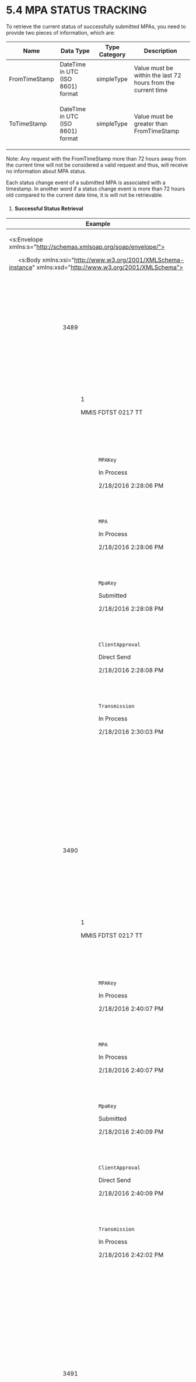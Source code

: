 # **5.4 MPA STATUS TRACKING**

To retrieve the current status of successfully submitted MPAs, you need to provide two pieces of information, which are: 

|**Name**|**Data Type**|**Type Category**|**Description**|
| - | - | - | - |
|FromTimeStamp|DateTime in UTC (ISO 8601) format|simpleType|Value must be within the last 72 hours from the current time|
|ToTimeStamp|<p>DateTime in UTC (ISO 8601) format</p><p></p>|simpleType|Value must be greater than FromTimeStamp|
Note: Any request with the FromTimeStamp more than 72 hours away from the current time will not be considered a valid request and thus, will receive no information about MPA status. 

Each status change event of a submitted MPA is associated with a timestamp. In another word if a status change event is more than 72 hours old compared to the current date time, it is will not be retrievable.  
1. #### **Successful Status Retrieval**

|Example|
| - |
|<p><s:Envelope xmlns:s="http://schemas.xmlsoap.org/soap/envelope/"></p><p>`   `<s:Body xmlns:xsi="http://www.w3.org/2001/XMLSchema-instance" xmlns:xsd="http://www.w3.org/2001/XMLSchema"></p><p>`      `<GetStatusByTimeSpanResponse xmlns="http://tempuri.org/"></p><p>`         `<GetStatusByTimeSpanResult></p><p>`            `<GetStatusByTimeSpanResult></p><p>`               `<MerchantApplicationStatus></p><p>`                  `<ASRefId>3489</ASRefId></p><p>`                  `<FDMerchantNumber/></p><p>`                  `<Status></p><p>`                     `<MerchantDetails></p><p>`                        `<NorthNumber/></p><p>`                        `<CloverID/></p><p>`                        `<LocationNumber>1</LocationNumber></p><p>`                        `<DBAName>MMIS FDTST 0217 TT</DBAName></p><p>`                        `<CardnetNumber/></p><p>`                        `<MerchantStatus></p><p>`                           `<AppStatus></p><p>`                              `<Code>MPAKey</Code></p><p>`                              `<Information>In Process</Information></p><p>`                              `<Timestamp>2/18/2016 2:28:06 PM</Timestamp></p><p>`                           `</AppStatus></p><p>`                           `<AppStatus></p><p>`                              `<Code>MPA</Code></p><p>`                              `<Information>In Process</Information></p><p>`                              `<Timestamp>2/18/2016 2:28:06 PM</Timestamp></p><p>`                           `</AppStatus></p><p>`                           `<AppStatus></p><p>`                              `<Code>MpaKey</Code></p><p>`                              `<Information>Submitted</Information></p><p>`                              `<Timestamp>2/18/2016 2:28:08 PM</Timestamp></p><p>`                           `</AppStatus></p><p>`                           `<AppStatus></p><p>`                              `<Code>ClientApproval</Code></p><p>`                              `<Information>Direct Send</Information></p><p>`                              `<Timestamp>2/18/2016 2:28:08 PM</Timestamp></p><p>`                           `</AppStatus></p><p>`                           `<AppStatus></p><p>`                              `<Code>Transmission</Code></p><p>`                              `<Information>In Process</Information></p><p>`                              `<Timestamp>2/18/2016 2:30:03 PM</Timestamp></p><p>`                           `</AppStatus></p><p>`                        `</MerchantStatus></p><p>`                        `<EquipmentDetails/></p><p>`                     `</MerchantDetails></p><p>`                  `</Status></p><p>`                  `<Errors/></p><p>`                  `<CreditOfficerComments/></p><p>`               `</MerchantApplicationStatus></p><p>`               `<MerchantApplicationStatus></p><p>`                  `<ASRefId>3490</ASRefId></p><p>`                  `<FDMerchantNumber/></p><p>`                  `<Status></p><p>`                     `<MerchantDetails></p><p>`                        `<NorthNumber/></p><p>`                        `<CloverID/></p><p>`                        `<LocationNumber>1</LocationNumber></p><p>`                        `<DBAName>MMIS FDTST 0217 TT</DBAName></p><p>`                        `<CardnetNumber/></p><p>`                        `<MerchantStatus></p><p>`                           `<AppStatus></p><p>`                              `<Code>MPAKey</Code></p><p>`                              `<Information>In Process</Information></p><p>`                              `<Timestamp>2/18/2016 2:40:07 PM</Timestamp></p><p>`                           `</AppStatus></p><p>`                           `<AppStatus></p><p>`                              `<Code>MPA</Code></p><p>`                              `<Information>In Process</Information></p><p>`                              `<Timestamp>2/18/2016 2:40:07 PM</Timestamp></p><p>`                           `</AppStatus></p><p>`                           `<AppStatus></p><p>`                              `<Code>MpaKey</Code></p><p>`                              `<Information>Submitted</Information></p><p>`                              `<Timestamp>2/18/2016 2:40:09 PM</Timestamp></p><p>`                           `</AppStatus></p><p>`                           `<AppStatus></p><p>`                              `<Code>ClientApproval</Code></p><p>`                              `<Information>Direct Send</Information></p><p>`                              `<Timestamp>2/18/2016 2:40:09 PM</Timestamp></p><p>`                           `</AppStatus></p><p>`                           `<AppStatus></p><p>`                              `<Code>Transmission</Code></p><p>`                              `<Information>In Process</Information></p><p>`                              `<Timestamp>2/18/2016 2:42:02 PM</Timestamp></p><p>`                           `</AppStatus></p><p>`                        `</MerchantStatus></p><p>`                        `<EquipmentDetails/></p><p>`                     `</MerchantDetails></p><p>`                  `</Status></p><p>`                  `<Errors/></p><p>`                  `<CreditOfficerComments/></p><p>`               `</MerchantApplicationStatus></p><p>`               `<MerchantApplicationStatus></p><p>`                  `<ASRefId>3491</ASRefId></p><p>`                  `<FDMerchantNumber/></p><p>`                  `<Status></p><p>`                     `<MerchantDetails></p><p>`                        `<NorthNumber/></p><p>`                        `<CloverID/></p><p>`                        `<LocationNumber>1</LocationNumber></p><p>`                        `<DBAName>MMIS FDTST 0217 TT</DBAName></p><p>`                        `<CardnetNumber/></p><p>`                        `<MerchantStatus></p><p>`                           `<AppStatus></p><p>`                              `<Code>MPAKey</Code></p><p>`                              `<Information>In Process</Information></p><p>`                              `<Timestamp>2/18/2016 2:48:04 PM</Timestamp></p><p>`                           `</AppStatus></p><p>`                           `<AppStatus></p><p>`                              `<Code>MPA</Code></p><p>`                              `<Information>In Process</Information></p><p>`                              `<Timestamp>2/18/2016 2:48:04 PM</Timestamp></p><p>`                           `</AppStatus></p><p>`                           `<AppStatus></p><p>`                              `<Code>MpaKey</Code></p><p>`                              `<Information>Submitted</Information></p><p>`                              `<Timestamp>2/18/2016 2:48:08 PM</Timestamp></p><p>`                           `</AppStatus></p><p>`                           `<AppStatus></p><p>`                              `<Code>ClientApproval</Code></p><p>`                              `<Information>Direct Send</Information></p><p>`                              `<Timestamp>2/18/2016 2:48:08 PM</Timestamp></p><p>`                           `</AppStatus></p><p>`                           `<AppStatus></p><p>`                              `<Code>Transmission</Code></p><p>`                              `<Information>In Process</Information></p><p>`                              `<Timestamp>2/18/2016 2:51:02 PM</Timestamp></p><p>`                           `</AppStatus></p><p>`                        `</MerchantStatus></p><p>`                        `<EquipmentDetails/></p><p>`                     `</MerchantDetails></p><p>`                  `</Status></p><p>`                  `<Errors/></p><p>`                  `<CreditOfficerComments/></p><p>`               `</MerchantApplicationStatus></p><p>`            `</GetStatusByTimeSpanResult></p><p>`         `</GetStatusByTimeSpanResult></p><p>`      `</GetStatusByTimeSpanResponse></p><p>`   `</s:Body></p><p></s:Envelope></p>|
1. #### **Failed Status Retrieval**

|Example|
| - |
|<p><s:Envelope xmlns:s="http://schemas.xmlsoap.org/soap/envelope/"></p><p>`   `<s:Body xmlns:xsi="http://www.w3.org/2001/XMLSchema-instance" xmlns:xsd="http://www.w3.org/2001/XMLSchema"></p><p>`      `<GetStatusByTimeSpanResponse xmlns="http://tempuri.org/"></p><p>`         `<GetStatusByTimeSpanResult></p><p>`            `<GetStatusByTimeSpanResult></p><p>`               `<MerchantApplicationStatus></p><p>`                  `<ASRefId/></p><p>`                  `<FDMerchantNumber/></p><p>`                  `<Status></p><p>`                     `<MerchantDetails></p><p>`                        `<OmahaNumber/></p><p>`                        `<LocationNumber/></p><p>`                        `<DBAName/></p><p>`                        `<CardnetNumber/></p><p>`                        `<MerchantStatus></p><p>`                           `<AppStatus></p><p>`                              `<Code/></p><p>`                              `<Information>No record found against the specified timespan.</Information></p><p>`                              `<Timestamp>02/18/2016 15:58:50 PM</Timestamp></p><p>`                           `</AppStatus></p><p>`                        `</MerchantStatus></p><p>`                     `</MerchantDetails></p><p>`                  `</Status></p><p>`                  `<Errors/></p><p>`                  `<CreditOfficerComments/></p><p>`               `</MerchantApplicationStatus></p><p>`            `</GetStatusByTimeSpanResult></p><p>`         `</GetStatusByTimeSpanResult></p><p>`      `</GetStatusByTimeSpanResponse></p><p>`   `</s:Body></p><p></s:Envelope></p>|

